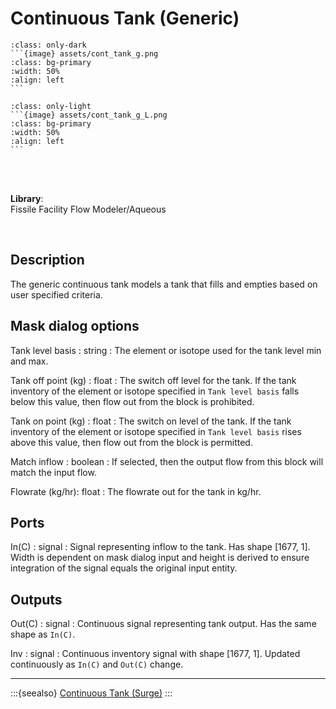 # Continuous Tank (Generic)
````{compound}
:class: only-dark
```{image} assets/cont_tank_g.png
:class: bg-primary
:width: 50%
:align: left
```
````

````{compound}
:class: only-light
```{image} assets/cont_tank_g_L.png
:class: bg-primary
:width: 50%
:align: left
```
````

<br>
<br>

**Library**:
<br>
Fissile Facility Flow Modeler/Aqueous


<br clear="left"/>

## Description
The generic continuous tank models a tank that fills and empties based on user specified criteria. 

## Mask dialog options
Tank level basis : string
: The element or isotope used for the tank level min and max.

Tank off point (kg) : float
: The switch off level for the tank. If the tank inventory of the element or isotope specified in `Tank level basis` falls below this value, then flow out from the block is prohibited.

Tank on point (kg) : float
: The switch on level of the tank. If the tank inventory of the element or isotope specified in `Tank level basis` rises above this value, then flow out from the block is permitted.

Match inflow : boolean
: If selected, then the output flow from this block will match the input flow.

Flowrate (kg/hr): float
: The flowrate out for the tank in kg/hr. 



## Ports
In\(C) : signal
: Signal representing inflow to the tank. Has shape [1677, 1]. Width is dependent on mask dialog input and height is derived to ensure integration of the signal equals the original input entity.

## Outputs
Out\(C) : signal
: Continuous signal representing tank output. Has the same shape as `In(C)`.


Inv : signal
: Continuous inventory signal with shape [1677, 1]. Updated continuously as `In(C)` and `Out(C)` change.

---

:::{seealso}
[Continuous Tank (Surge)](./cont_tank_s.md)
:::